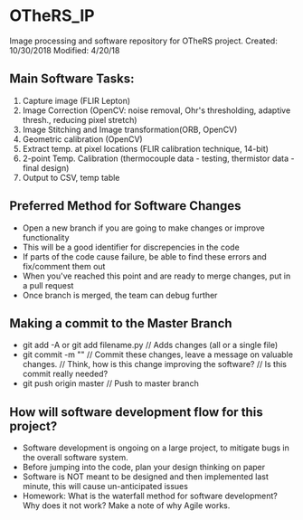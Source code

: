 # OTheRS_IP
Image processing and software repository for OTheRS project.
Created: 10/30/2018
Modified: 4/20/18

## Main Software Tasks:
1. Capture image (FLIR Lepton)
2. Image Correction (OpenCV: noise removal, Ohr's thresholding, adaptive thresh., reducing pixel stretch)
3. Image Stitching and Image transformation(ORB, OpenCV)
4. Geometric calibration (OpenCV)
5. Extract temp. at pixel locations (FLIR calibration technique, 14-bit)
6. 2-point Temp. Calibration (thermocouple data - testing, thermistor data - final design)
7. Output to CSV, temp table

## Preferred Method for Software Changes
- Open a new branch if you are going to make changes or improve functionality
- This will be a good identifier for discrepencies in the code 
- If parts of the code cause failure, be able to find these errors and fix/comment them out 
- When you've reached this point and are ready to merge changes, put in a pull request
- Once branch is merged, the team can debug further

## Making a commit to the Master Branch
- git add -A or git add filename.py // Adds changes (all or a single file)
- git commit -m "" // Commit these changes, leave a message on valuable changes. 
// Think, how is this change improving the software? 
// Is this commit really needed?
- git push origin master // Push to master branch

##  How will software development flow for this project?
- Software development is ongoing on a large project, to mitigate bugs in the overall software system. 
- Before jumping into the code, plan your design thinking on paper
- Software is NOT meant to be designed and then implemented last minute, this will cause un-anticipated issues
- Homework: What is the waterfall method for software development? Why does it not work? Make a note of why Agile works.
